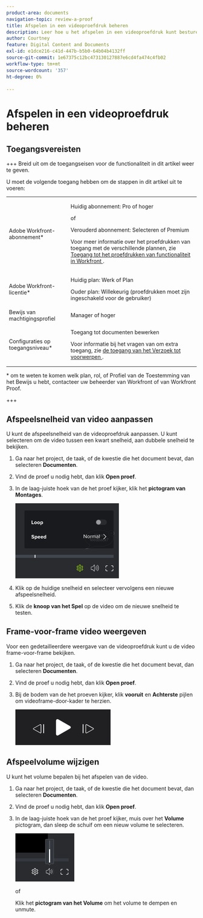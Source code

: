 ```yaml
---
product-area: documents
navigation-topic: review-a-proof
title: Afspelen in een videoproefdruk beheren
description: Leer hoe u het afspelen in een videoproefdruk kunt besturen.
author: Courtney
feature: Digital Content and Documents
exl-id: e1dce216-c41d-447b-b5b0-64b04b4132ff
source-git-commit: 1e67375c12bc473130127887e6cd4fa474c4fb02
workflow-type: tm+mt
source-wordcount: '357'
ht-degree: 0%

---
```


# Afspelen in een videoproefdruk beheren

## Toegangsvereisten

+++ Breid uit om de toegangseisen voor de functionaliteit in dit artikel weer te geven.

U moet de volgende toegang hebben om de stappen in dit artikel uit te voeren:

<table style="table-layout:auto"> 
 <col> 
 <col> 
 <tbody> 
  <tr> 
   <td role="rowheader">Adobe Workfront-abonnement*</td> 
   <td> <p>Huidig abonnement: Pro of hoger</p> <p>of</p> <p>Verouderd abonnement: Selecteren of Premium</p> <p>Voor meer informatie over het proefdrukken van toegang met de verschillende plannen, zie <a href="/help/quicksilver/administration-and-setup/manage-workfront/configure-proofing/access-to-proofing-functionality.md" class="MCXref xref"> Toegang tot het proefdrukken van functionaliteit in Workfront </a>.</p> </td> 
  </tr> 
  <tr> 
   <td role="rowheader">Adobe Workfront-licentie*</td> 
   <td> <p>Huidig plan: Werk of Plan</p> <p>Ouder plan: Willekeurig (proefdrukken moet zijn ingeschakeld voor de gebruiker)</p> </td> 
  </tr> 
  <tr> 
   <td role="rowheader">Bewijs van machtigingsprofiel </td> 
   <td>Manager of hoger</td> 
  </tr> 
  <tr> 
   <td role="rowheader">Configuraties op toegangsniveau*</td> 
   <td> <p>Toegang tot documenten bewerken</p> <p>Voor informatie bij het vragen van om extra toegang, zie <a href="../../../../workfront-basics/grant-and-request-access-to-objects/request-access.md" class="MCXref xref"> de toegang van het Verzoek tot voorwerpen </a>.</p> </td> 
  </tr> 
 </tbody> 
</table>

&#42; om te weten te komen welk plan, rol, of Profiel van de Toestemming van het Bewijs u hebt, contacteer uw beheerder van Workfront of van Workfront Proof.

+++

## Afspeelsnelheid van video aanpassen

U kunt de afspeelsnelheid van de videoproefdruk aanpassen. U kunt selecteren om de video tussen een kwart snelheid, aan dubbele snelheid te bekijken.

1. Ga naar het project, de taak, of de kwestie die het document bevat, dan selecteren **Documenten**.
1. Vind de proef u nodig hebt, dan klik **Open proef**.

1. In de laag-juiste hoek van de het proef kijker, klik het **pictogram van Montages**.

   ![&#x200B; phq_viewer_video_playbackspeed__2_.png &#x200B;](assets/phq-viewer-video-playbackspeed--2-.png)

1. Klik op de huidige snelheid en selecteer vervolgens een nieuwe afspeelsnelheid.
1. Klik de **knoop van het Spel** op de video om de nieuwe snelheid te testen.

## Frame-voor-frame video weergeven

Voor een gedetailleerdere weergave van de videoproefdruk kunt u de video frame-voor-frame bekijken.

1. Ga naar het project, de taak, of de kwestie die het document bevat, dan selecteren **Documenten**.
1. Vind de proef u nodig hebt, dan klik **Open proef**.

1. Bij de bodem van de het proeven kijker, klik **vooruit** en **Achterste** pijlen om videoframe-door-kader te herzien.

   ![&#x200B; Kader &#x200B;](assets/frame-.png)

## Afspeelvolume wijzigen

U kunt het volume bepalen bij het afspelen van de video.

1. Ga naar het project, de taak, of de kwestie die het document bevat, dan selecteren **Documenten**.
1. Vind de proef u nodig hebt, dan klik **Open proef**.

1. In de laag-juiste hoek van de het proef kijker, muis over het **Volume** pictogram, dan sleep de schuif om een nieuw volume te selecteren.

   ![&#x200B; Volume &#x200B;](assets/phq-viewer-volume.png)

   of

   Klik het **pictogram van het Volume** om het volume te dempen en unmute.
